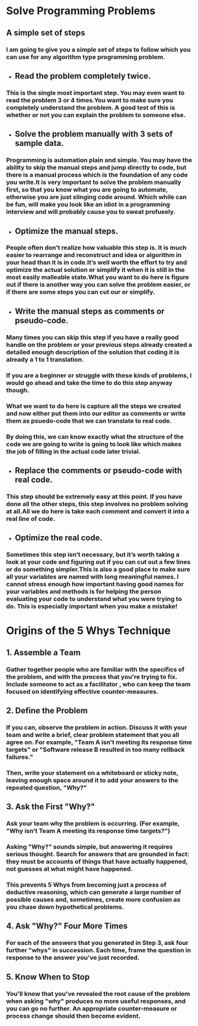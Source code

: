 # Solve Programming Problems
## A simple set of steps
### I am going to give you a simple set of steps to follow which you can use for any algorithm type programming problem.

- ## Read the problem completely twice.
### This is the single most important step.  You may even want to read the problem 3 or 4 times.You want to make sure you completely understand the problem.  A good test of this is whether or not you can explain the problem to someone else.
- ## Solve the problem manually with 3 sets of sample data.
### Programming is automation plain and simple.  You may have the ability to skip the manual steps and jump directly to code, but there is a manual process which is the foundation of any code you write.It is very important to solve the problem manually first, so that you know what you are going to automate, otherwise you are just slinging code around.  Which while can be fun, will make you look like an idiot in a programming interview and will probably cause you to sweat profusely.
- ## Optimize the manual steps.
### People often don’t realize how valuable this step is.  It is much easier to rearrange and reconstruct and idea or algorithm in your head than it is in code.It’s well worth the effort to try and optimize the actual solution or simplify it when it is still in the most easily malleable state.What you want to do here is figure out if there is another way you can solve the problem easier, or if there are some steps you can cut our or simplify.
- ## Write the manual steps as comments or pseudo-code.
### Many times you can skip this step if you have a really good handle on the problem or your previous steps already created a detailed enough description of the solution that coding it is already a 1 to 1 translation.

### If you are a beginner or struggle with these kinds of problems, I would go ahead and take the time to do this step anyway though.

### What we want to do here is capture all the steps we created and now either put them into our editor as comments or write them as psuedo-code that we can translate to real code.

###  By doing this, we can know exactly what the structure of the code we are going to write is going to look like which makes the job of filling in the actual code later trivial.
- ## Replace the comments or pseudo-code with real code.
### This step should be extremely easy at this point.  If you have done all the other steps, this step involves no problem solving at all.All we do here is take each comment and convert it into a real line of code.
- ## Optimize the real code.
### Sometimes this step isn’t necessary, but it’s worth taking a look at your code and figuring out if you can cut out a few lines or do something simpler.This is also a good place to make sure all your variables are named with long meaningful names.  I cannot stress enough how important having good names for your variables and methods is for helping the person evaluating your code to understand what you were trying to do.  This is especially important when you make a mistake!


# Origins of the 5 Whys Technique
## 1. Assemble a Team
### Gather together people who are familiar with the specifics of the problem, and with the process that you're trying to fix. Include someone to act as a facilitator , who can keep the team focused on identifying effective counter-measures.

## 2. Define the Problem
### If you can, observe the problem in action. Discuss it with your team and write a brief, clear problem statement that you all agree on. For example, "Team A isn't meeting its response time targets" or "Software release B resulted in too many rollback failures."

### Then, write your statement on a whiteboard or sticky note, leaving enough space around it to add your answers to the repeated question, "Why?"

## 3. Ask the First "Why?"
### Ask your team why the problem is occurring. (For example, "Why isn't Team A meeting its response time targets?")

### Asking "Why?" sounds simple, but answering it requires serious thought. Search for answers that are grounded in fact: they must be accounts of things that have actually happened, not guesses at what might have happened.

### This prevents 5 Whys from becoming just a process of deductive reasoning, which can generate a large number of possible causes and, sometimes, create more confusion as you chase down hypothetical problems.

## 4. Ask "Why?" Four More Times
### For each of the answers that you generated in Step 3, ask four further "whys" in succession. Each time, frame the question in response to the answer you've just recorded.

## 5. Know When to Stop
### You'll know that you've revealed the root cause of the problem when asking "why" produces no more useful responses, and you can go no further. An appropriate counter-measure or process change should then become evident.
